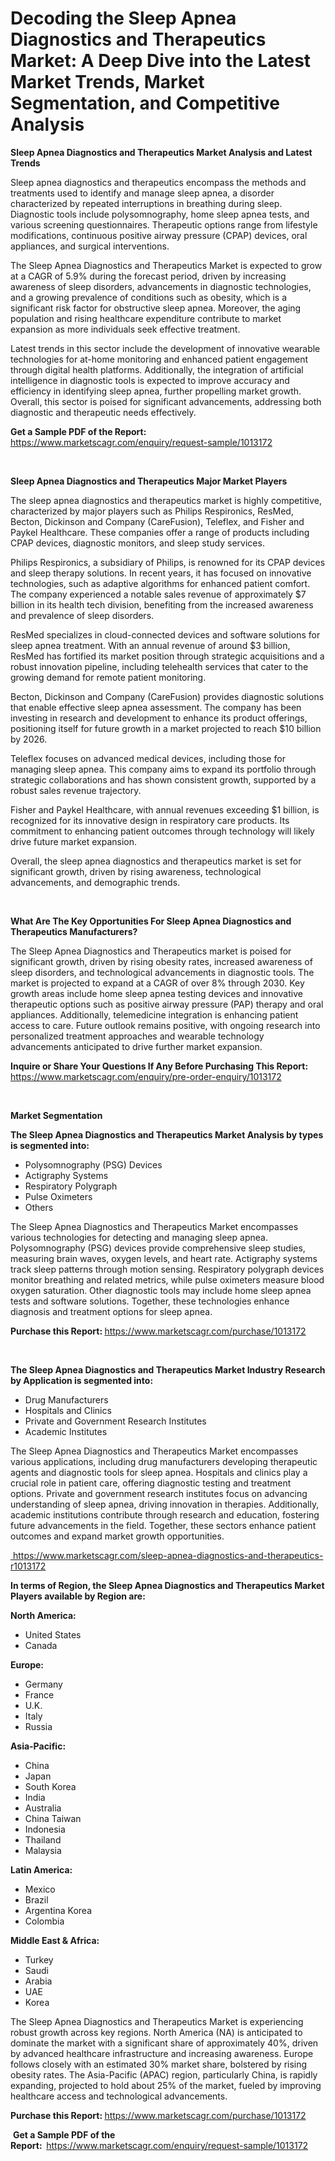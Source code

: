 <p><h1>Decoding the Sleep Apnea Diagnostics and Therapeutics Market: A Deep Dive into the Latest Market Trends, Market Segmentation, and Competitive Analysis</h1></p><p><strong>Sleep Apnea Diagnostics and Therapeutics Market Analysis and Latest Trends</strong></p>
<p><p>Sleep apnea diagnostics and therapeutics encompass the methods and treatments used to identify and manage sleep apnea, a disorder characterized by repeated interruptions in breathing during sleep. Diagnostic tools include polysomnography, home sleep apnea tests, and various screening questionnaires. Therapeutic options range from lifestyle modifications, continuous positive airway pressure (CPAP) devices, oral appliances, and surgical interventions.</p><p>The Sleep Apnea Diagnostics and Therapeutics Market is expected to grow at a CAGR of 5.9% during the forecast period, driven by increasing awareness of sleep disorders, advancements in diagnostic technologies, and a growing prevalence of conditions such as obesity, which is a significant risk factor for obstructive sleep apnea. Moreover, the aging population and rising healthcare expenditure contribute to market expansion as more individuals seek effective treatment. </p><p>Latest trends in this sector include the development of innovative wearable technologies for at-home monitoring and enhanced patient engagement through digital health platforms. Additionally, the integration of artificial intelligence in diagnostic tools is expected to improve accuracy and efficiency in identifying sleep apnea, further propelling market growth. Overall, this sector is poised for significant advancements, addressing both diagnostic and therapeutic needs effectively.</p></p>
<p><strong>Get a Sample PDF of the Report:&nbsp;</strong> <a href="https://www.marketscagr.com/enquiry/request-sample/1013172?utm_campaign=3038&utm_medium=2&utm_source=Github&utm_content=ia&utm_term=19042025&utm_id=sleep-apnea-diagnostics-and-therapeutics">https://www.marketscagr.com/enquiry/request-sample/1013172</a></p>
<p>&nbsp;</p>
<p><strong>Sleep Apnea Diagnostics and Therapeutics Major Market Players</strong></p>
<p><p>The sleep apnea diagnostics and therapeutics market is highly competitive, characterized by major players such as Philips Respironics, ResMed, Becton, Dickinson and Company (CareFusion), Teleflex, and Fisher and Paykel Healthcare. These companies offer a range of products including CPAP devices, diagnostic monitors, and sleep study services.</p><p>Philips Respironics, a subsidiary of Philips, is renowned for its CPAP devices and sleep therapy solutions. In recent years, it has focused on innovative technologies, such as adaptive algorithms for enhanced patient comfort. The company experienced a notable sales revenue of approximately $7 billion in its health tech division, benefiting from the increased awareness and prevalence of sleep disorders.</p><p>ResMed specializes in cloud-connected devices and software solutions for sleep apnea treatment. With an annual revenue of around $3 billion, ResMed has fortified its market position through strategic acquisitions and a robust innovation pipeline, including telehealth services that cater to the growing demand for remote patient monitoring.</p><p>Becton, Dickinson and Company (CareFusion) provides diagnostic solutions that enable effective sleep apnea assessment. The company has been investing in research and development to enhance its product offerings, positioning itself for future growth in a market projected to reach $10 billion by 2026.</p><p>Teleflex focuses on advanced medical devices, including those for managing sleep apnea. This company aims to expand its portfolio through strategic collaborations and has shown consistent growth, supported by a robust sales revenue trajectory.</p><p>Fisher and Paykel Healthcare, with annual revenues exceeding $1 billion, is recognized for its innovative design in respiratory care products. Its commitment to enhancing patient outcomes through technology will likely drive future market expansion.</p><p>Overall, the sleep apnea diagnostics and therapeutics market is set for significant growth, driven by rising awareness, technological advancements, and demographic trends.</p></p>
<p>&nbsp;</p>
<p><strong>What Are The Key Opportunities For Sleep Apnea Diagnostics and Therapeutics Manufacturers?</strong></p>
<p><p>The Sleep Apnea Diagnostics and Therapeutics market is poised for significant growth, driven by rising obesity rates, increased awareness of sleep disorders, and technological advancements in diagnostic tools. The market is projected to expand at a CAGR of over 8% through 2030. Key growth areas include home sleep apnea testing devices and innovative therapeutic options such as positive airway pressure (PAP) therapy and oral appliances. Additionally, telemedicine integration is enhancing patient access to care. Future outlook remains positive, with ongoing research into personalized treatment approaches and wearable technology advancements anticipated to drive further market expansion.</p></p>
<p><strong>Inquire or Share Your Questions If Any Before Purchasing This Report:</strong> <a href="https://www.marketscagr.com/enquiry/pre-order-enquiry/1013172?utm_campaign=3038&utm_medium=2&utm_source=Github&utm_content=ia&utm_term=19042025&utm_id=sleep-apnea-diagnostics-and-therapeutics">https://www.marketscagr.com/enquiry/pre-order-enquiry/1013172</a></p>
<p>&nbsp;</p>
<p><strong>Market Segmentation</strong></p>
<p><strong>The Sleep Apnea Diagnostics and Therapeutics Market Analysis by types is segmented into:</strong></p>
<p><ul><li>Polysomnography (PSG) Devices</li><li>Actigraphy Systems</li><li>Respiratory Polygraph</li><li>Pulse Oximeters</li><li>Others</li></ul></p>
<p><p>The Sleep Apnea Diagnostics and Therapeutics Market encompasses various technologies for detecting and managing sleep apnea. Polysomnography (PSG) devices provide comprehensive sleep studies, measuring brain waves, oxygen levels, and heart rate. Actigraphy systems track sleep patterns through motion sensing. Respiratory polygraph devices monitor breathing and related metrics, while pulse oximeters measure blood oxygen saturation. Other diagnostic tools may include home sleep apnea tests and software solutions. Together, these technologies enhance diagnosis and treatment options for sleep apnea.</p></p>
<p><strong>Purchase this Report:&nbsp;</strong><a href="https://www.marketscagr.com/purchase/1013172?utm_campaign=3038&utm_medium=2&utm_source=Github&utm_content=ia&utm_term=19042025&utm_id=sleep-apnea-diagnostics-and-therapeutics">https://www.marketscagr.com/purchase/1013172</a></p>
<p>&nbsp;</p>
<p><strong>The Sleep Apnea Diagnostics and Therapeutics Market Industry Research by Application is segmented into:</strong></p>
<p><ul><li>Drug Manufacturers</li><li>Hospitals and Clinics</li><li>Private and Government Research Institutes</li><li>Academic Institutes</li></ul></p>
<p><p>The Sleep Apnea Diagnostics and Therapeutics Market encompasses various applications, including drug manufacturers developing therapeutic agents and diagnostic tools for sleep apnea. Hospitals and clinics play a crucial role in patient care, offering diagnostic testing and treatment options. Private and government research institutes focus on advancing understanding of sleep apnea, driving innovation in therapies. Additionally, academic institutions contribute through research and education, fostering future advancements in the field. Together, these sectors enhance patient outcomes and expand market growth opportunities.</p></p>
<p><a href="https://www.marketscagr.com/sleep-apnea-diagnostics-and-therapeutics-r1013172?utm_campaign=3038&utm_medium=2&utm_source=Github&utm_content=ia&utm_term=19042025&utm_id=sleep-apnea-diagnostics-and-therapeutics">&nbsp;https://www.marketscagr.com/sleep-apnea-diagnostics-and-therapeutics-r1013172</a></p>
<p><strong>In terms of Region, the Sleep Apnea Diagnostics and Therapeutics Market Players available by Region are:</strong></p>
<p>
    <p> <strong> North America: </strong>
        <ul>
            <li>United States</li>
            <li>Canada</li>
        </ul>
        </p> 
    <p> <strong> Europe: </strong>
        <ul>
            <li>Germany</li>
            <li>France</li>
            <li>U.K.</li>
            <li>Italy</li>
            <li>Russia</li>
        </ul>
        </p> 
    <p> <strong> Asia-Pacific: </strong>
        <ul>
            <li>China</li>
            <li>Japan</li>
            <li>South Korea</li>
            <li>India</li>
            <li>Australia</li>
            <li>China Taiwan</li>
            <li>Indonesia</li>
            <li>Thailand</li>
            <li>Malaysia</li>
        </ul>
        </p> 
    <p> <strong> Latin America: </strong>
        <ul>
            <li>Mexico</li>
            <li>Brazil</li>
            <li>Argentina Korea</li>
            <li>Colombia</li>
        </ul>
        </p> 
    <p> <strong> Middle East & Africa: </strong>
        <ul>
            <li>Turkey</li>
            <li>Saudi</li>
            <li>Arabia</li>
            <li>UAE</li>
            <li>Korea</li>
        </ul>
    </p>
    </p>
<p><p>The Sleep Apnea Diagnostics and Therapeutics Market is experiencing robust growth across key regions. North America (NA) is anticipated to dominate the market with a significant share of approximately 40%, driven by advanced healthcare infrastructure and increasing awareness. Europe follows closely with an estimated 30% market share, bolstered by rising obesity rates. The Asia-Pacific (APAC) region, particularly China, is rapidly expanding, projected to hold about 25% of the market, fueled by improving healthcare access and technological advancements.</p></p>
<p><strong>Purchase this Report: </strong><a href="https://www.marketscagr.com/purchase/1013172?utm_campaign=3038&utm_medium=2&utm_source=Github&utm_content=ia&utm_term=19042025&utm_id=sleep-apnea-diagnostics-and-therapeutics">https://www.marketscagr.com/purchase/1013172</a></p>
<p>&nbsp;<strong>Get a Sample PDF of the Report:&nbsp;&nbsp;</strong><a href="https://www.marketscagr.com/enquiry/request-sample/1013172?utm_campaign=3038&utm_medium=2&utm_source=Github&utm_content=ia&utm_term=19042025&utm_id=sleep-apnea-diagnostics-and-therapeutics">https://www.marketscagr.com/enquiry/request-sample/1013172</a></p>
<p><strong></strong></p>
<p><p></p><p></p><p></p></p>
